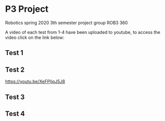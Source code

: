 # P3 Project
Robotics spring 2020 
3th semester project 
group ROB3 360

A video of each test from 1-4 have been uploaded to youtube, to access the video click on the link below:

## Test 1

## Test 2
https://youtu.be/XeFPIjpJ5J8

## Test 3

## Test 4
